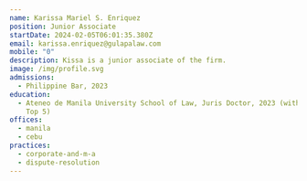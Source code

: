 ```yaml
---
name: Karissa Mariel S. Enriquez
position: Junior Associate
startDate: 2024-02-05T06:01:35.380Z
email: karissa.enriquez@gulapalaw.com
mobile: "0"
description: Kissa is a junior associate of the firm.
image: /img/profile.svg
admissions:
  - Philippine Bar, 2023
education:
  - Ateneo de Manila University School of Law, Juris Doctor, 2023 (with Honors,
    Top 5)
offices:
  - manila
  - cebu
practices:
  - corporate-and-m-a
  - dispute-resolution
---
```

